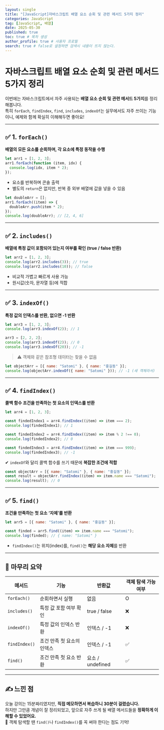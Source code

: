 ```yaml
---
layout: single
title: "[JavaScript]자바스크립트 배열 요소 순회 및 관련 메서드 5가지 정리"
categories: JavaScript
tag: [JavaScript, 배열]
date: 2025-05-30
published: true
toc: true # 목차 생성
author_profile: true # 사용자 프로필
search: true # false로 설정하면 검색시 내용이 뜨지 않는다.
---
```


# 자바스크립트 배열 요소 순회 및 관련 메서드 5가지 정리

이번에는 자바스크립트에서 자주 사용되는 **배열 요소 순회 및 관련 메서드 5가지**를 정리해봅니다.  
특히 `forEach`, `findIndex`, `find`, `includes`, `indexOf`는 실무에서도 자주 쓰이는 기능이니, 예제와 함께 확실히 이해해두면 좋아요!

---

## ✅ 1. `forEach()`

**배열의 모든 요소를 순회하며, 각 요소에 특정 동작을 수행**

```js
let arr1 = [1, 2, 3];
arr1.forEach(function (item, idx) {
  console.log(idx, item * 2);
});
```

- 요소를 반복하며 콘솔 출력
- 별도의 `return`은 없지만, 반복 중 외부 배열에 값을 넣을 수 있음

```js
let doubleArr = [];
arr1.forEach((item) => {
  doubleArr.push(item * 2);
});
console.log(doubleArr); // [2, 4, 6]
```

---

## ✅ 2. `includes()`

**배열에 특정 값이 포함되어 있는지 여부를 확인 (true / false 반환)**

```js
let arr2 = [1, 2, 3];
console.log(arr2.includes(3)); // true
console.log(arr2.includes(10)); // false
```

- 비교적 가볍고 빠르게 사용 가능
- 원시값(숫자, 문자열 등)에 적합

---

## ✅ 3. `indexOf()`

**특정 값의 인덱스를 반환, 없으면 -1 반환**

```js
let arr3 = [1, 2, 3];
console.log(arr3.indexOf(2)); // 1

arr3 = [2, 2, 2];
console.log(arr3.indexOf(2)); // 0
console.log(arr3.indexOf(20)); // -1
```

> ⚠️ 객체와 같은 참조형 데이터는 찾을 수 없음

```js
let objectArr = [{ name: "Satomi" }, { name: "홍길동" }];
console.log(objectArr.indexOf({ name: "Satomi" })); // -1 (새 객체라서)
```

---

## ✅ 4. `findIndex()`

**콜백 함수 조건을 만족하는 첫 요소의 인덱스를 반환**

```js
let arr4 = [1, 2, 3];

const findedIndex1 = arr4.findIndex((item) => item === 2);
console.log(findedIndex1); // 1

const findedIndex2 = arr4.findIndex((item) => item % 2 !== 0);
console.log(findedIndex2); // 0

const findedIndex3 = arr4.findIndex((item) => item === 999);
console.log(findedIndex3); // -1
```

✔ `indexOf`와 달리 콜백 함수를 쓰기 때문에 **복잡한 조건에 적합**

```js
const objectArr = [{ name: "Satomi" }, { name: "홍길동" }];
const result = objectArr.findIndex((item) => item.name === "Satomi");
console.log(result); // 0
```

---

## ✅ 5. `find()`

**조건을 만족하는 첫 요소 ‘자체’를 반환**

```js
let arr5 = [{ name: "Satomi" }, { name: "홍길동" }];

const finded = arr5.find((item) => item.name === "Satomi");
console.log(finded); // { name: "Satomi" }
```

- `findIndex()`는 위치(index)를, `find()`는 **해당 요소 자체**를 반환

---

## 📌 마무리 요약

| 메서드        | 기능                       | 반환값           | 객체 탐색 가능 여부 |
| ------------- | -------------------------- | ---------------- | ------------------- |
| `forEach()`   | 순회하면서 실행            | 없음             | O                   |
| `includes()`  | 특정 값 포함 여부 확인     | true / false     | ❌                  |
| `indexOf()`   | 특정 값의 인덱스 반환      | 인덱스 / -1      | ❌                  |
| `findIndex()` | 조건 만족 첫 요소의 인덱스 | 인덱스 / -1      | ✅                  |
| `find()`      | 조건 만족 첫 요소 반환     | 요소 / undefined | ✅                  |

---

## ✍️ 느낀 점

오늘 강의는 15분짜리였지만, **직접 메모하면서 복습하니 30분이 걸렸습니다.**  
하지만 그만큼 개념이 잘 정리되었고, 앞으로 자주 쓰게 될 배열 메서드들을 **정확하게 이해할 수 있었어요.**  
💬 객체 탐색할 땐 `find()`나 `findIndex()`를 꼭 써야 한다는 점도 기억!
